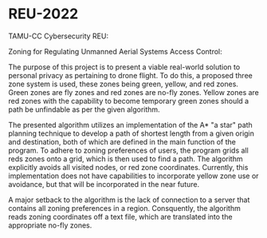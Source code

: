 # REU-2022
TAMU-CC Cybersecurity REU: 

Zoning for Regulating Unmanned Aerial Systems Access Control:

The purpose of this project is to present a viable real-world solution to personal privacy as pertaining to drone flight. To do this, a proposed three zone system is used, these zones being green, yellow, and red zones. Green zones are fly zones and red zones are no-fly zones. Yellow zones are red zones with the capability to become temporary green zones should a path be unfindable as per the given algorithm. 

The presented algorithm utilizes an implementation of the A* "a star" path planning technique to develop a path of shortest length from a given origin and destination, both of which are defined in the main function of the program. To adhere to zoning preferences of users, the program grids all reds zones onto a grid, which is then used to find a path. The algorithm explicitly avoids all visited nodes, or red zone coordinates. Currently, this implementation does not have capabilities to incorporate yellow zone use or avoidance, but that will be incorporated in the near future. 

A major setback to the algorithm is the lack of connection to a server that contains all zoning preferences in a region. Consquently,  the algorithm reads zoning coordinates off a text file, which are translated into the appropriate no-fly zones.
